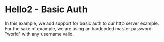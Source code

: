 # Hello2 - Basic Auth

In this example, we add support for basic auth to our http server example.
For the sake of example, we are using an hardcoded master password "world" with
any username valid.
